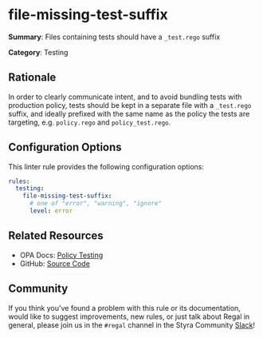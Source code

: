 # file-missing-test-suffix

**Summary**: Files containing tests should have a `_test.rego` suffix

**Category**: Testing

## Rationale

In order to clearly communicate intent, and to avoid bundling tests with production policy, tests should be kept in a
separate file with a `_test.rego` suffix, and ideally prefixed with the same name as the policy the tests are targeting,
e.g. `policy.rego` and `policy_test.rego`.

## Configuration Options

This linter rule provides the following configuration options:

```yaml
rules:
  testing:
    file-missing-test-suffix:
      # one of "error", "warning", "ignore"
      level: error
```

## Related Resources

- OPA Docs: [Policy Testing](https://www.openpolicyagent.org/docs/policy-testing/)
- GitHub: [Source Code](https://github.com/open-policy-agent/regal/blob/main/bundle/regal/rules/testing/file-missing-test-suffix/file_missing_test_suffix.rego)

## Community

If you think you've found a problem with this rule or its documentation, would like to suggest improvements, new rules,
or just talk about Regal in general, please join us in the `#regal` channel in the Styra Community
[Slack](https://inviter.co/styra)!
